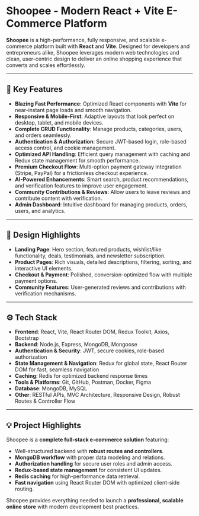 # Shoopee - Modern React + Vite E-Commerce Platform

**Shoopee** is a high-performance, fully responsive, and scalable e-commerce platform built with **React** and **Vite**. Designed for developers and entrepreneurs alike, Shoopee leverages modern web technologies and clean, user-centric design to deliver an online shopping experience that converts and scales effortlessly.

---

## 🚀 Key Features

- **Blazing Fast Performance**: Optimized React components with **Vite** for near-instant page loads and smooth navigation.  
- **Responsive & Mobile-First**: Adaptive layouts that look perfect on desktop, tablet, and mobile devices.  
- **Complete CRUD Functionality**: Manage products, categories, users, and orders seamlessly.  
- **Authentication & Authorization**: Secure JWT-based login, role-based access control, and cookie management.  
- **Optimized API Handling**: Efficient query management with caching and Redux state management for smooth performance.  
- **Premium Checkout Flow**: Multi-option payment gateway integration (Stripe, PayPal) for a frictionless checkout experience.  
- **AI-Powered Enhancements**: Smart search, product recommendations, and verification features to improve user engagement.  
- **Community Contributions & Reviews**: Allow users to leave reviews and contribute content with verification.  
- **Admin Dashboard**: Intuitive dashboard for managing products, orders, users, and analytics.  

---

## 🎨 Design Highlights

- **Landing Page**: Hero section, featured products, wishlist/like functionality, deals, testimonials, and newsletter subscription.  
- **Product Pages**: Rich visuals, detailed descriptions, filtering, sorting, and interactive UI elements.  
- **Checkout & Payment**: Polished, conversion-optimized flow with multiple payment options.  
- **Community Features**: User-generated reviews and contributions with verification mechanisms.  

---

## ⚙️ Tech Stack

- **Frontend**: React, Vite, React Router DOM, Redux Toolkit, Axios, Bootstrap  
- **Backend**: Node.js, Express, MongoDB, Mongoose  
- **Authentication & Security**: JWT, secure cookies, role-based authorization  
- **State Management & Navigation**: Redux for global state, React Router DOM for fast, seamless navigation  
- **Caching**: Redis for optimized backend response times  
- **Tools & Platforms**: Git, GitHub, Postman, Docker, Figma  
- **Database**: MongoDB, MySQL  
- **Other**: RESTful APIs, MVC Architecture, Responsive Design, Robust Routes & Controller Flow  

---

## 💡 Project Highlights

Shoopee is a **complete full-stack e-commerce solution** featuring:

- Well-structured backend with **robust routes and controllers**.  
- **MongoDB workflow** with proper data modeling and relations.  
- **Authorization handling** for secure user roles and admin access.  
- **Redux-based state management** for consistent UI updates.  
- **Redis caching** for high-performance data retrieval.  
- **Fast navigation** using React Router DOM with optimized client-side routing.  

Shoopee provides everything needed to launch a **professional, scalable online store** with modern development best practices.
